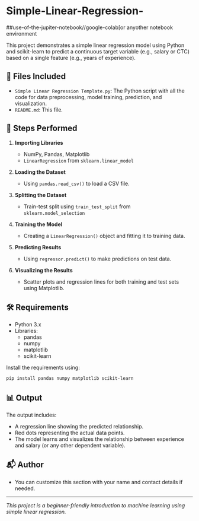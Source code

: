 # Simple-Linear-Regression-
##use-of-the-jupiter-notebook//google-colab[or anyother  notebook environment

This project demonstrates a simple linear regression model using Python and scikit-learn to predict a continuous target variable (e.g., salary or CTC) based on a single feature (e.g., years of experience).

## 📁 Files Included

- `Simple Linear Regression Template.py`: The Python script with all the code for data preprocessing, model training, prediction, and visualization.
- `README.md`: This file.

## 📌 Steps Performed

1. **Importing Libraries**  
   - NumPy, Pandas, Matplotlib
   - `LinearRegression` from `sklearn.linear_model`

2. **Loading the Dataset**  
   - Using `pandas.read_csv()` to load a CSV file.

3. **Splitting the Dataset**  
   - Train-test split using `train_test_split` from `sklearn.model_selection`

4. **Training the Model**  
   - Creating a `LinearRegression()` object and fitting it to training data.

5. **Predicting Results**  
   - Using `regressor.predict()` to make predictions on test data.

6. **Visualizing the Results**  
   - Scatter plots and regression lines for both training and test sets using Matplotlib.

## 🛠 Requirements

- Python 3.x
- Libraries:
  - pandas
  - numpy
  - matplotlib
  - scikit-learn

Install the requirements using:
```bash
pip install pandas numpy matplotlib scikit-learn
```

## 📊 Output

The output includes:
- A regression line showing the predicted relationship.
- Red dots representing the actual data points.
- The model learns and visualizes the relationship between experience and salary (or any other dependent variable).

## 📬 Author

- You can customize this section with your name and contact details if needed.

---

*This project is a beginner-friendly introduction to machine learning using simple linear regression.*
